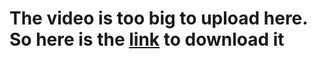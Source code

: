 # The video is too big to upload here. So here is the [link](https://drive.google.com/drive/folders/1sttn4IOOMFA-5Z6duZNdn72sFZdIkJiF?usp=sharing) to download it
